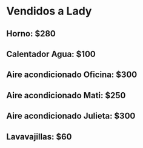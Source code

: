 # Vendidos a Lady

## Horno: $280

## Calentador Agua: $100

## Aire acondicionado Oficina: $300

## Aire acondicionado Mati: $250

## Aire acondicionado Julieta: $300

## Lavavajillas: $60

